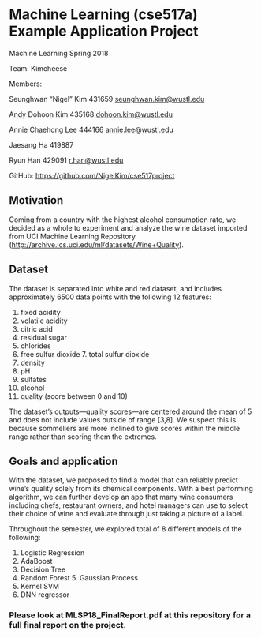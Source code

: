 Machine Learning (cse517a) Example Application Project
======================================================

Machine Learning Spring 2018

Team: Kimcheese

Members:

Seunghwan “Nigel” Kim	431659		seunghwan.kim@wustl.edu

Andy Dohoon Kim		    435168		dohoon.kim@wustl.edu

Annie Chaehong Lee		444166		annie.lee@wustl.edu

Jaesang Ha			      419887		

Ryun Han			        429091		r.han@wustl.edu

GitHub: https://github.com/NigelKim/cse517project 



Motivation
----------
Coming from a country with the highest alcohol consumption rate, we decided as a whole to experiment and analyze the wine dataset imported from UCI Machine Learning Repository (http://archive.ics.uci.edu/ml/datasets/Wine+Quality).

Dataset
-------
The dataset is separated into white and red dataset, and includes approximately 6500 data points with the following 12 features:

1.	fixed acidity 
2.	volatile acidity 
3.	citric acid 
4.	residual sugar 
5.	chlorides 
6.	free sulfur dioxide 	7.	total sulfur dioxide 
8.	density 
9.	pH 
10.	sulfates 
11.	alcohol 
12.	quality (score between 0 and 10)

The dataset’s outputs—quality scores—are centered around the mean of 5 and does not include values outside of range [3,8]. We suspect this is because sommeliers are more inclined to give scores within the middle range rather than scoring them the extremes. 

Goals and application
--------------------- 
With the dataset, we proposed to find a model that can reliably predict wine’s quality solely from its chemical components. With a best performing algorithm, we can further develop an app that many wine consumers including chefs, restaurant owners, and hotel managers can use to select their choice of wine and evaluate through just taking a picture of a label.

Throughout the semester, we explored total of 8 different models of the following:

1.	Logistic Regression
2.	AdaBoost
3.	Decision Tree
4.	Random Forest	5.	Gaussian Process
6.	Kernel SVM
7.	DNN regressor

### Please look at MLSP18_FinalReport.pdf at this repository for a full final report on the project. ###

